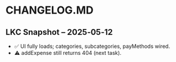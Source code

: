 # CHANGELOG.MD

## LKC Snapshot – 2025‑05‑12

- ✅ UI fully loads; categories, subcategories, payMethods wired.
- ⚠️ addExpense still returns 404 (next task).
